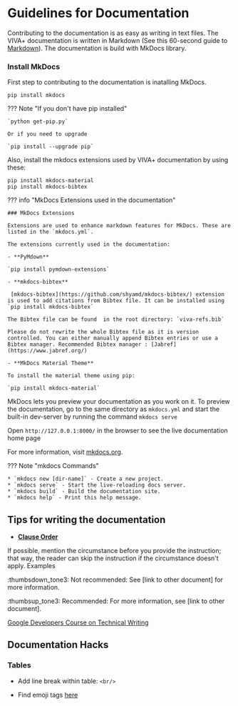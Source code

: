 # Guidelines for Documentation

Contributing to the documentation is as easy as writing in text files. The VIVA+ documentation is written in Markdown (See this 60-second guide to [Markdown](https://commonmark.org/help/)). The documentation is build with MkDocs library.

### Install MkDocs

First step to contributing to the documentation is inatalling MkDocs.

`pip install mkdocs`

??? Note "If you don't have pip installed"

    `python get-pip.py`

    Or if you need to upgrade

    `pip install --upgrade pip`

Also, install the mkdocs extensions used by VIVA+ documentation by using these:

```
pip install mkdocs-material
pip install mkdocs-bibtex
```

??? info "MkDocs Extensions used in the documentation"

    ### MkDocs Extensions

    Extensions are used to enhance markdown features for MkDocs. These are listed in the `mkdocs.yml`.

    The extensions currently used in the documentation:

    - **PyMdown**

    `pip install pymdown-extensions`

    - **mkdocs-bibtex**

     [mkdocs-bibtex](https://github.com/shyamd/mkdocs-bibtex/) extension is used to add citations from Bibtex file. It can be installed using `pip install mkdocs-bibtex`

    The Bibtex file can be found  in the root directory: `viva-refs.bib`

    Please do not rewrite the whole Bibtex file as it is version controlled. You can either manually append Bibtex entries or use a Bibtex manager. Recommended Bibtex manager : [Jabref](https://www.jabref.org/)

    - **MkDocs Material Theme**

    To install the material theme using pip:

    `pip install mkdocs-material`


MkDocs lets you preview your documentation as you work on it. To preview the documentation, go to the same directory as `mkdocs.yml` and start the built-in dev-server by running the command
`mkdocs serve`

Open `http://127.0.0.1:8000/` in the browser to see the live documentation home page



For more information, visit [mkdocs.org](https://www.mkdocs.org/#getting-started).



??? Note "mkdocs Commands"

    * `mkdocs new [dir-name]` - Create a new project.
    * `mkdocs serve` - Start the live-reloading docs server.
    * `mkdocs build` - Build the documentation site.
    * `mkdocs help` - Print this help message.



## Tips for writing the documentation


- **[Clause Order](https://developers.google.com/style/clause-order)**

If possible, mention the circumstance before you provide the instruction; that way, the reader can skip the instruction if the circumstance doesn't apply.
Examples

:thumbsdown_tone3: Not recommended: See [link to other document] for more information.

:thumbsup_tone3: Recommended: For more information, see [link to other document].

[Google Developers Course on Technical Writing](https://developers.google.com/tech-writing/overview)


## Documentation Hacks


### Tables

- Add line break within table: `<br/>`

- Find emoji tags [here](https://github.com/facelessuser/pymdown-extensions/blob/master/pymdownx/emoji1_db.py)
